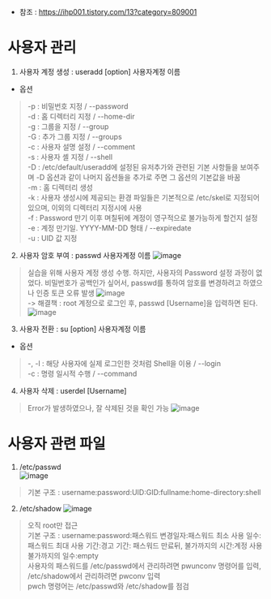 * 참조 : https://ihp001.tistory.com/13?category=809001

사용자 관리
===========
1. 사용자 계정 생성 : useradd [option] 사용자계정 이름
* 옵션
> -p : 비밀번호 지정 / --password</br>
> -d : 홈 디렉터리 지정 / --home-dir</br>
> -g : 그룹을 지정 / --group</br>
> -G : 추가 그룹 지정 / --groups</br>
> -c : 사용자 설명 설정 / --comment</br>
> -s : 사용자 셸 지정 / --shell</br>
> -D : /etc/default/useradd에 설정된 유저추가와 관련된 기본 사항들을 보여주며 -D 옵션과 같이 나머지 옵션들을 추가로 주면 그 옵션의 기본값을 바꿈</br>
> -m : 홈 디렉터리 생성</br>
> -k : 사용자 생성시에 제공되는 환경 파일들은 기본적으로 /etc/skel로 지정되어 있으며, 이외의 디렉터리 지정시에 사용</br>
> -f : Password 만기 이후 며칠뒤에 계정이 영구적으로 불가능하게 할건지 설정</br>
> -e : 계정 만기일. YYYY-MM-DD 형태 / --expiredate</br>
> -u : UID 값 지정</br>
2. 사용자 암호 부여 : passwd 사용자계정 이름
   ![image](https://user-images.githubusercontent.com/70207093/184475763-8ae93e16-6df2-488c-a8f5-512841e674f2.png)
> 실습을 위해 사용자 계정 생성 수행. 하지만, 사용자의 Password 설정 과정이 없었다.
> 비밀번호가 공백인가 싶어서, passwd를 통하여 암호를 변경하려고 하였으나 인증 토큰 오류 발생
  ![image](https://user-images.githubusercontent.com/70207093/184475810-2e5c5b7f-d589-444b-a80f-7b267a93a0ad.png)</br>
-> 해결책 : root 계정으로 로그인 후, passwd [Username]을 입력하면 된다.</br>
  ![image](https://user-images.githubusercontent.com/70207093/184475839-06f80a66-e647-403e-9c51-08e15cd86613.png)
3. 사용자 전환 : su [option] 사용자계정 이름
* 옵션
> -, -l : 해당 사용자에 실제 로그인한 것처럼 Shell을 이용 / --login</br>
> -c : 명령 일시적 수행 / --command</br>
4. 사용자 삭제 : userdel [Username]
> Error가 발생하였으나, 잘 삭제된 것을 확인 가능
  ![image](https://user-images.githubusercontent.com/70207093/184475917-628eb253-95a1-4e99-b60b-1013f789a33a.png)


사용자 관련 파일
===============
1. /etc/passwd</br>
  ![image](https://user-images.githubusercontent.com/70207093/184475441-f32ad316-2474-48ce-8ff6-fff9f3401477.png)
> 기본 구조 : username:password:UID:GID:fullname:home-directory:shell
2. /etc/shadow
  ![image](https://user-images.githubusercontent.com/70207093/184475492-1089ba19-0aea-4268-9933-1c12a3915920.png)
> 오직 root만 접근</br>
> 기본 구조 : username:password:패스워드 변경일자:패스워드 최소 사용 일수:패스워드 최대 사용 기간:경고 기간: 패스워드 만료뒤, 불가까지의 시간:계정 사용 불가까지의 일수:empty</br>
> 사용자의 패스워드를 /etc/passwd에서 관리하려면 pwunconv 명령어를 입력, /etc/shadow에서 관리하려면 pwconv 입력</br>
> pwch 명령어는 /etc/passwd와 /etc/shadow를 점검</br>
